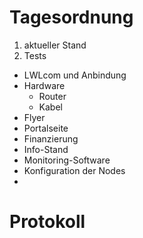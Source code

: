 # Tagesordnung
1. aktueller Stand
 1. Tests
 * LWLcom und Anbindung
 * Hardware
     * Router
     * Kabel
 * Flyer
 * Portalseite
* Finanzierung
* Info-Stand
* Monitoring-Software
* Konfiguration der Nodes
* 

# Protokoll
